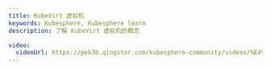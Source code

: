 ```yaml
---
title: KubeVirt 虚拟机
keywords: Kubesphere, Kubesphere learn
description: 了解 KubeVirt 虚拟机的概念

video:
  videoUrl: https://pek3b.qingstor.com/kubesphere-community/videos/%E4%BA%91%E5%8E%9F%E7%94%9F%E5%AE%9E%E6%88%98/%E7%AC%AC%E4%BA%8C%E6%9C%9F/62%E3%80%81KubeVirt%20%E8%99%9A%E6%8B%9F%E6%9C%BA%E8%B4%9F%E8%BD%BD%E7%AE%A1%E7%90%86-KubeVirt%20%E8%99%9A%E6%8B%9F%E6%9C%BA.mp4
---
```

